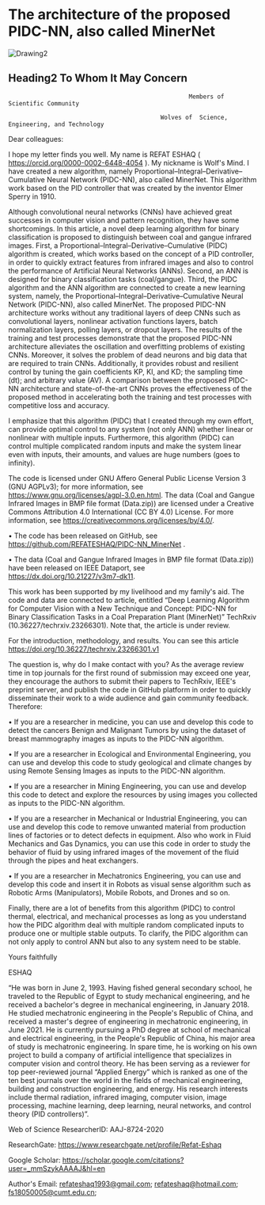 # **The architecture of the proposed PIDC-NN, also called **MinerNet****
![Drawing2](https://github.com/REFATESHAQ/PIDC-NN_MinerNet/assets/48349737/786c9f34-4955-4941-b4be-ec307a2fd08e)
          
## Heading2 To Whom It May Concern          

                                                       Members of Scientific Community

                                               Wolves of  Science, Engineering, and Technology

Dear colleagues:

 I hope my letter finds you well. My name is REFAT ESHAQ ( https://orcid.org/0000-0002-6448-4054 ). My nickname is Wolf's Mind. I have created a new algorithm, namely Proportional–Integral–Derivative–Cumulative Neural Network (PIDC-NN), also called MinerNet. This algorithm work based on the PID controller that was created by the inventor Elmer Sperry in 1910. 
 
Although convolutional neural networks (CNNs) have achieved great successes in computer vision and pattern recognition, they have some shortcomings. In this article, a novel deep learning algorithm for binary classification is proposed to distinguish between coal and gangue infrared images. First, a Proportional–Integral–Derivative–Cumulative (PIDC) algorithm  is created, which works based on the concept of a PID controller, in order to quickly extract features from infrared images and also to control the performance of Artificial Neural Networks (ANNs). Second, an ANN is designed for binary classification tasks (coal/gangue). Third, the PIDC algorithm and the ANN algorithm are connected to create a new learning system, namely, the Proportional–Integral–Derivative–Cumulative Neural Network (PIDC-NN), also called MinerNet. The proposed PIDC-NN architecture works without any traditional layers of deep CNNs such as convolutional layers, nonlinear activation functions layers, batch normalization layers, polling layers, or dropout layers. The results of the training and test processes demonstrate that the proposed PIDC-NN architecture alleviates the oscillation and overfitting problems of existing CNNs. Moreover, it solves the problem of dead neurons and big data that are required to train CNNs. Additionally, it provides robust and resilient control by tuning the gain coefficients KP, KI, and KD; the sampling time (dt); and arbitrary value (AV). A comparison between the proposed PIDC-NN architecture and state-of-the-art CNNs proves the effectiveness of the proposed method in accelerating both the training and test processes with competitive loss and accuracy.

I emphasize that this algorithm (PIDC) that I created through my own effort, can provide optimal control to any system (not only ANN) whether linear or nonlinear with multiple inputs. Furthermore, this algorithm (PIDC) can control multiple complicated random inputs and make the system linear even with inputs, their amounts, and values are huge numbers (goes to infinity).    

The code is licensed under GNU Affero General Public License Version 3 (GNU AGPLv3); for more information, see https://www.gnu.org/licenses/agpl-3.0.en.html. The data (Coal and Gangue Infrared Images in BMP file format (Data.zip)) are licensed under a Creative Commons Attribution 4.0 International (CC BY 4.0) License. For more information, see https://creativecommons.org/licenses/by/4.0/. 

•	The code has been released on GitHub, see https://github.com/REFATESHAQ/PIDC-NN_MinerNet .

•	The data (Coal and Gangue Infrared Images in BMP file format (Data.zip)) have been released on IEEE Dataport, see https://dx.doi.org/10.21227/v3m7-dk11.

This work has been supported by my livelihood and my family's aid. The code and data are connected to article, entitled “Deep Learning Algorithm for Computer Vision with a New Technique and Concept: PIDC-NN for Binary Classification Tasks in a Coal Preparation Plant (MinerNet)” TechRxiv (10.36227/techrxiv.23266301). Note that, the article is under review. 

For the introduction, methodology, and results. You can see this article https://doi.org/10.36227/techrxiv.23266301.v1 

The question is, why do I make contact with you? 
As the average review time in top journals for the first round of submission may exceed one year, they encourage the authors to submit their papers to TechRxiv, IEEE's preprint server, and publish the code in GitHub platform in order to quickly disseminate their work to a wide audience and gain community feedback. Therefore: 

•	If you are a researcher in medicine, you can use and develop this code to detect the cancers Benign and Malignant Tumors by using the dataset of breast mammography images as inputs to the PIDC-NN algorithm.

•	If you are a researcher in Ecological and Environmental Engineering, you can use and develop this code to study geological and climate changes by using Remote Sensing Images as inputs to the PIDC-NN algorithm.

•	If you are a researcher in Mining Engineering,   you can use and develop this code to detect and explore the resources by using images you collected as inputs to the PIDC-NN algorithm.

•	If you are a researcher in Mechanical or Industrial Engineering, you can use and develop this code to remove unwanted material from production lines of factories or to detect defects in equipment. Also who work in Fluid Mechanics and Gas Dynamics, you can use this code in order to study the behavior of fluid by using infrared images of the movement of the fluid through the pipes and heat exchangers.

•	If you are a researcher in Mechatronics Engineering, you can use and develop this code and insert it in Robots as visual sense algorithm such as Robotic Arms (Manipulators), Mobile Robots, and Drones and so on. 

Finally, there are a lot of benefits from this algorithm (PIDC) to control thermal, electrical, and mechanical processes as long as you understand how the PIDC algorithm deal with multiple random complicated inputs to produce one or multiple stable outputs. To clarify, the PIDC algorithm can not only apply to control ANN but also to any system need to be stable.

Yours faithfully

ESHAQ

“He was born in June 2, 1993. Having fished general secondary school, he traveled to the Republic of Egypt to study mechanical engineering, and he received a bachelor's degree in mechanical engineering, in January 2018. He studied mechatronic engineering in the People's Republic of China, and received a master's degree of engineering in mechatronic engineering, in June 2021.  He is currently pursuing a PhD degree at school of mechanical and electrical engineering,  in the People's Republic of China, his major area of study is mechatronic engineering. In spare time, he is working on his own project to build a company of artificial intelligence that specializes in computer vision and control theory. He has been serving as a reviewer for top peer-reviewed journal “Applied Energy” which is ranked as one of the ten best journals over the world in the fields of mechanical engineering, building and construction engineering, and energy. His research interests include thermal radiation, infrared imaging, computer vision, image processing, machine learning, deep learning, neural networks, and control theory (PID controllers)”.

Web of Science ResearcherID: AAJ-8724-2020

ResearchGate: https://www.researchgate.net/profile/Refat-Eshaq

Google Scholar: https://scholar.google.com/citations?user=_mmSzykAAAAJ&hl=en

Author's Email: refateshaq1993@gmail.com;  refateshaq@hotmail.com;  fs18050005@cumt.edu.cn; 
